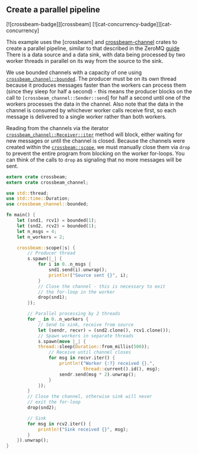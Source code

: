 ## Create a parallel pipeline

[![crossbeam-badge]][crossbeam] [![cat-concurrency-badge]][cat-concurrency]

This example uses the [crossbeam] and [crossbeam-channel] crates to create
a parallel pipeline, similar to that described in the ZeroMQ [guide]
There is a data source and a data sink, with data being processed by two worker
threads in parallel on its way from the source to the sink.

We use bounded channels with a capacity of one using
[`crossbeam_channel::bounded`]. The producer must be on its own thread because
it produces messages faster than the workers can process them (since they sleep
for half a second) - this means the producer blocks on the call to
`[crossbeam_channel::Sender::send`] for half a second until one of the workers
processes the data in the channel. Also note that the data in the channel is
consumed by whichever worker calls receive first, so each message is delivered
to a single worker rather than both workers.

Reading from the channels via the iterator
[`crossbeam_channel::Receiver::iter`] method will block, either waiting
for new messages or until the channel is closed. Because the channels were
created within the [`crossbeam::scope`], we must manually close them via `drop`
to prevent the entire program from blocking on the worker for-loops. You can
think of the calls to `drop` as signaling that no more messages will be sent.

```rust
extern crate crossbeam;
extern crate crossbeam_channel;

use std::thread;
use std::time::Duration;
use crossbeam_channel::bounded;

fn main() {
    let (snd1, rcv1) = bounded(1);
    let (snd2, rcv2) = bounded(1);
    let n_msgs = 4;
    let n_workers = 2;

    crossbeam::scope(|s| {
        // Producer thread
        s.spawn(|_| {
            for i in 0..n_msgs {
                snd1.send(i).unwrap();
                println!("Source sent {}", i);
            }
            // Close the channel - this is necessary to exit
            // the for-loop in the worker
            drop(snd1);
        });

        // Parallel processing by 2 threads
        for _ in 0..n_workers {
            // Send to sink, receive from source
            let (sendr, recvr) = (snd2.clone(), rcv1.clone());
            // Spawn workers in separate threads
            s.spawn(move |_| {
            thread::sleep(Duration::from_millis(500));
                // Receive until channel closes
                for msg in recvr.iter() {
                    println!("Worker {:?} received {}.",
                             thread::current().id(), msg);
                    sendr.send(msg * 2).unwrap();
                }
            });
        }
        // Close the channel, otherwise sink will never
        // exit the for-loop
        drop(snd2);

        // Sink
        for msg in rcv2.iter() {
            println!("Sink received {}", msg);
        }
    }).unwrap();
}
```

[`crossbeam::scope`]: https://docs.rs/crossbeam/*/crossbeam/fn.scope.html
[crossbeam-channel]: https://docs.rs/crossbeam-channel/*/crossbeam_channel/index.html
[`crossbeam_channel::bounded`]: https://docs.rs/crossbeam-channel/*/crossbeam_channel/fn.bounded.html
[`crossbeam_channel::Receiver::iter`]: https://docs.rs/crossbeam-channel/*/crossbeam_channel/struct.Receiver.html#method.iter
[`crossbeam_channel::Sender::send`]: https://docs.rs/crossbeam-channel/*/crossbeam_channel/struct.Sender.html#method.send
[guide]: http://zguide.zeromq.org/page:all#Divide-and-Conquer
